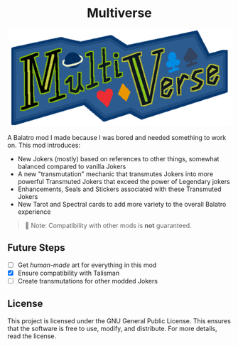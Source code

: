 <h1 align = "center"> Multiverse </h1>

![The logo of the mod. Appears in-game orbiting the Balatro logo in the main menu.](multiverse_logo_README.png)

A Balatro mod I made because I was bored and needed something to work on.
This mod introduces:
 - New Jokers (mostly) based on references to other things, somewhat balanced compared to vanilla Jokers
 - A new "transmutation" mechanic that transmutes Jokers into more powerful Transmuted Jokers that exceed the power of Legendary jokers
 - Enhancements, Seals and Stickers associated with these Transmuted Jokers
 - New Tarot and Spectral cards to add more variety to the overall Balatro experience

> :page_facing_up: Note: Compatibility with other mods is **not** guaranteed.

## Future Steps

- [ ] Get *human-made* art for everything in this mod
- [x] Ensure compatibility with Talisman
- [ ] Create transmutations for other modded Jokers

## License

This project is licensed under the GNU General Public License. This ensures that the software is free to use, modify, and distribute. For more details, read the license.
